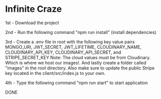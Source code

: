 # Infinite Craze

1st - Download the project

2nd - Run the following command "npm run install" (install dependencies)

3rd - Create a .env file in root with the following key value pairs MONGO_URI, JWT_SECRET, JWT_LIFETIME, CLOUDINARY_NAME, CLOUDINARY_API_KEY, CLOUDINARY_API_SECRET, and STRIPE_SECRET_KEY
Note: The cloud values must be from Cloudinary. Which is where we host our images!. And lastly create a folder called "images" in the root directory. Also make sure to update the public Stripe key located in the client/src/index.js to your own.

4th - Type the following command "npm run start" to start application

DONE
